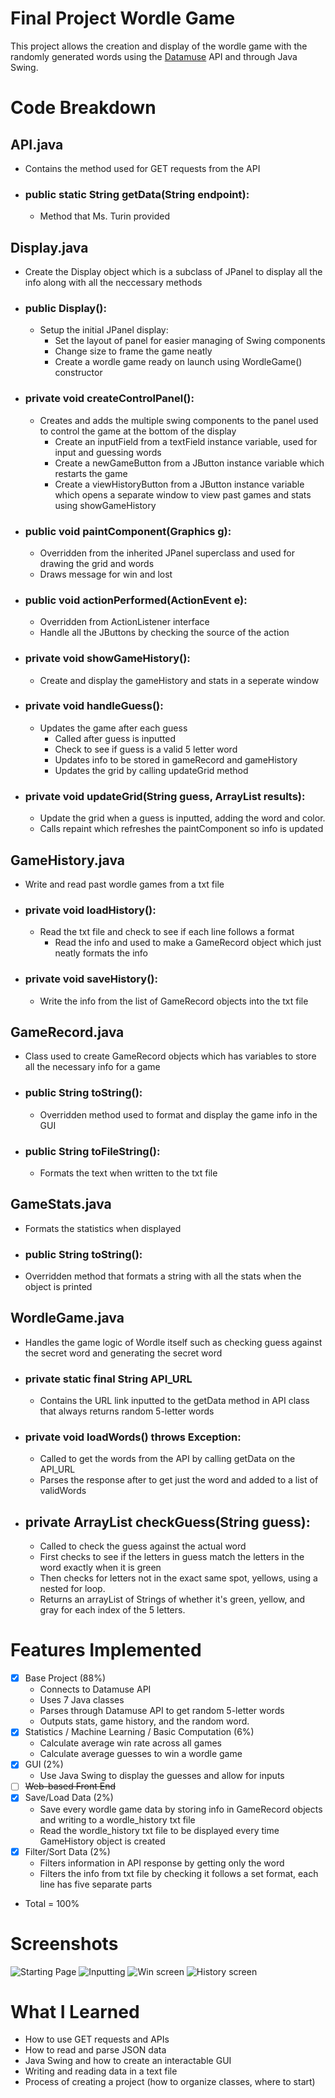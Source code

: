 # Final Project Wordle Game
This project allows the creation and display of the wordle game with the randomly generated words using the [Datamuse](https://www.datamuse.com/api/) API and through Java Swing.

# Code Breakdown
## API.java
- Contains the method used for GET requests from the API
- ### public static String getData(String endpoint):
  - Method that Ms. Turin provided
## Display.java
- Create the Display object which is a subclass of JPanel to display all the info along with all the neccessary methods
- ### public Display():
  - Setup the initial JPanel display:
    - Set the layout of panel for easier managing of Swing components
    - Change size to frame the game neatly
    - Create a wordle game ready on launch using WordleGame() constructor
- ### private void createControlPanel():
  - Creates and adds the multiple swing components to the panel used to control the game at the bottom of the display
    - Create an inputField from a textField instance variable, used for input and guessing words
    - Create a newGameButton from a JButton instance variable which restarts the game
    - Create a viewHistoryButton from a JButton instance variable which opens a separate window to view past games and stats using showGameHistory
- ### public void paintComponent(Graphics g):
  - Overridden from the inherited JPanel superclass and used for drawing the grid and words
  - Draws message for win and lost
- ### public void actionPerformed(ActionEvent e):
  - Overridden from ActionListener interface
  - Handle all the JButtons by checking the source of the action
- ### private void showGameHistory():
  - Create and display the gameHistory and stats in a seperate window
- ### private void handleGuess():
  - Updates the game after each guess
    - Called after guess is inputted
    - Check to see if guess is a valid 5 letter word
    - Updates info to be stored in gameRecord and gameHistory
    - Updates the grid by calling updateGrid method
- ### private void updateGrid(String guess, ArrayList<String> results):
  - Update the grid when a guess is inputted, adding the word and color.
  - Calls repaint which refreshes the paintComponent so info is updated
## GameHistory.java
- Write and read past wordle games from a txt file 
- ### private void loadHistory():
  - Read the txt file and check to see if each line follows a format
    - Read the info and used to make a GameRecord object which just neatly formats the info  
- ### private void saveHistory():
  - Write the info from the list of GameRecord objects into the txt file
## GameRecord.java 
- Class used to create GameRecord objects which has variables to store all the necessary info for a game
- ### public String toString():
  - Overridden method used to format and display the game info in the GUI
- ### public String toFileString():
  - Formats the text when written to the txt file
## GameStats.java
- Formats the statistics when displayed
- ### public String toString():
- Overridden method that formats a string with all the stats when the object is printed
## WordleGame.java
- Handles the game logic of Wordle itself such as checking guess against the secret word and generating the secret word
- ### private static final String API_URL
  - Contains the URL link inputted to the getData method in API class that always returns random 5-letter words
- ### private void loadWords() throws Exception:
  - Called to get the words from the API by calling getData on the API_URL
  - Parses the response after to get just the word and added to a list of validWords
- ## private ArrayList<String> checkGuess(String guess):
  - Called to check the guess against the actual word
  - First checks to see if the letters in guess match the letters in the word exactly when it is green
  - Then checks for letters not in the exact same spot, yellows, using a nested for loop.
  - Returns an arrayList of Strings of whether it's green, yellow, and gray for each index of the 5 letters.
# Features Implemented
- [x] Base Project (88%)
    - Connects to Datamuse API
    - Uses 7 Java classes
    - Parses through Datamuse API to get random 5-letter words
    - Outputs stats, game history, and the random word.
- [x] Statistics / Machine Learning / Basic Computation (6%)
    - Calculate average win rate across all games
    - Calculate average guesses to win a wordle game
- [x] GUI (2%)
    - Use Java Swing to display the guesses and allow for inputs
- [ ] ~~Web-based Front End~~
- [x] Save/Load Data (2%)
    - Save every wordle game data by storing info in GameRecord objects and writing to a wordle_history txt file
    - Read the wordle_history txt file to be displayed every time GameHistory object is created
- [x] Filter/Sort Data (2%)
    - Filters information in API response by getting only the word
    - Filters the info from txt file by checking it follows a set format, each line has five separate parts
- Total = 100%
# Screenshots
![Starting Page](images/startscreen.png)
![Inputting](images/input.png)
![Win screen](images/win.png)
![History screen](images/history.png)


# What I Learned
- How to use GET requests and APIs
- How to read and parse JSON data
- Java Swing and how to create an interactable GUI
- Writing and reading data in a text file
- Process of creating a project (how to organize classes, where to start)
